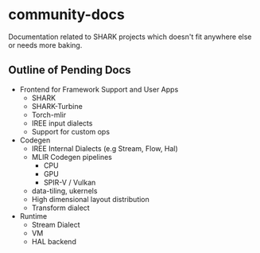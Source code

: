 # community-docs
Documentation related to SHARK projects which doesn't fit anywhere else or needs more baking.

## Outline of Pending Docs

* Frontend for Framework Support and User Apps
  * SHARK
  * SHARK-Turbine
  * Torch-mlir
  * IREE input dialects
  * Support for custom ops
* Codegen
  * IREE Internal Dialects (e.g Stream, Flow, Hal)
  * MLIR Codegen pipelines
    * CPU
    * GPU
    * SPIR-V / Vulkan
  * data-tiling, ukernels
  * High dimensional layout distribution
  * Transform dialect
* Runtime
  * Stream Dialect
  * VM
  * HAL backend
